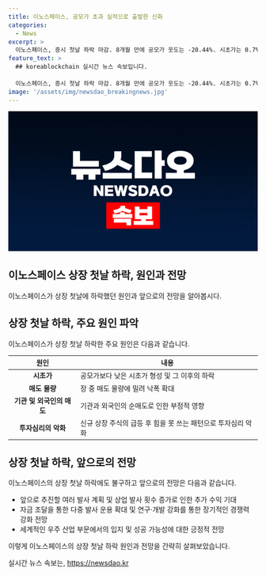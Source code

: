 ```yaml
---
title: 이노스페이스, 공모가 초과 실적으로 출발한 신화
categories:
  - News
excerpt: >
  이노스페이스, 증시 첫날 하락 마감. 8개월 만에 공모가 웃도는 -20.44%. 시초가는 0.7% 높은 4만3900원. 기관과 외국인 각각 560억원어치, 50억원어치 주식 순매도. 상장 기념식 후 청약 경쟁률 기록했던 만큼 예상보다 하락한 결과. IPO 단계에서는 성공적이었으나, 첫날 하락으로 투자심리 악화. 3개월 후 유통 물량이 68%로 늘어나며 투자자들의 우려 커져. 코스닥시장도 불안한 분위기. 이노스페이스는 앞으로의 상업 발사를 통한 흐름에 영향 받을 전망.
feature_text: >
  ## koreablockchain 실시간 뉴스 속보입니다.

  이노스페이스, 증시 첫날 하락 마감. 8개월 만에 공모가 웃도는 -20.44%. 시초가는 0.7% 높은 4만3900원. 기관과 외국인 각각 560억원어치, 50억원어치 주식 순매도. 상장 기념식 후 청약 경쟁률 기록했던 만큼 예상보다 하락한 결과. IPO 단계에서는 성공적이었으나, 첫날 하락으로 투자심리 악화. 3개월 후 유통 물량이 68%로 늘어나며 투자자들의 우려 커져. 코스닥시장도 불안한 분위기. 이노스페이스는 앞으로의 상업 발사를 통한 흐름에 영향 받을 전망.
image: '/assets/img/newsdao_breakingnews.jpg'
---
```


<p><img src="/assets/img/newsdao_breakingnews.jpg" alt="koreablockchain 속보" /></p>

<h2 data-ke-size="size26">이노스페이스 상장 첫날 하락, 원인과 전망</h2>

<p data-ke-size="size16">이노스페이스가 상장 첫날에 하락했던 원인과 앞으로의 전망을 알아봅시다.</p>

<h2 data-ke-size="size24">상장 첫날 하락, 주요 원인 파악</h2>

<p data-ke-size="size16">이노스페이스가 상장 첫날 하락한 주요 원인은 다음과 같습니다.</p>

<table>
<thead>
<tr>
<th>원인</th>
<th>내용</th>
</tr>
</thead>
<tbody>
<tr>
<td style="text-align: center; height: 17px;"><b>시초가</b></td>
<td>공모가보다 낮은 시초가 형성 및 그 이후의 하락</td>
</tr>
<tr>
<td style="text-align: center; height: 17px;"><b>매도 물량</b></td>
<td>장 중 매도 물량에 밀려 낙폭 확대</td>
</tr>
<tr>
<td style="text-align: center; height: 17px;"><b>기관 및 외국인의 매도</b></td>
<td>기관과 외국인의 순매도로 인한 부정적 영향</td>
</tr>
<tr>
<td style="text-align: center; height: 17px;"><b>투자심리의 악화</b></td>
<td>신규 상장 주식의 급등 후 힘을 못 쓰는 패턴으로 투자심리 악화</td>
</tr>
</tbody>
</table>

<h2 data-ke-size="size24">상장 첫날 하락, 앞으로의 전망</h2>

<p data-ke-size="size16">이노스페이스의 상장 첫날 하락에도 불구하고 앞으로의 전망은 다음과 같습니다.</p>

<ul>
<li>앞으로 추진할 여러 발사 계획 및 상업 발사 횟수 증가로 인한 추가 수익 기대</li>
<li>자금 조달을 통한 다중 발사 운용 확대 및 연구·개발 강화를 통한 장기적인 경쟁력 강화 전망</li>
<li>세계적인 우주 산업 부문에서의 입지 및 성공 가능성에 대한 긍정적 전망</li>
</ul>

<p>이렇게 이노스페이스의 상장 첫날 하락 원인과 전망을 간략히 살펴보았습니다.</p>
실시간 뉴스 속보는, <a href="https://newsdao.kr" rel="dofollow">https://newsdao.kr</a>


